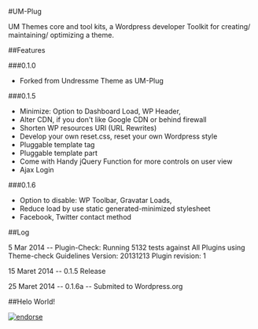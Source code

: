 #UM-Plug

UM Themes core and tool kits, a Wordpress developer Toolkit for creating/ maintaining/ optimizing a theme.

##Features

###0.1.0

  * Forked from Undressme Theme as UM-Plug

###0.1.5

  * Minimize: Option to Dashboard Load, WP Header,
  * Alter CDN, if you don't like Google CDN or behind firewall
  * Shorten WP resources URI (URL Rewrites)
  * Develop your own reset.css, reset your own Wordpress style  
  * Pluggable template tag
  * Pluggable template part
  * Come with Handy jQuery Function for more controls on user view
  * Ajax Login

###0.1.6

  * Option to disable:  WP Toolbar, Gravatar Loads, 
  * Reduce load by use static generated-minimized stylesheet
  * Facebook, Twitter contact method

##Log

5 Mar 2014 -- Plugin-Check: Running 5132 tests against All Plugins using Theme-check Guidelines Version: 20131213 Plugin revision: 1

15 Maret 2014 -- 0.1.5 Release

25 Maret 2014 -- 0.1.6a -- Submited to Wordpress.org 

##Helo World!

[![endorse](https://api.coderwall.com/tacoen/endorsecount.png)](https://coderwall.com/tacoen)
